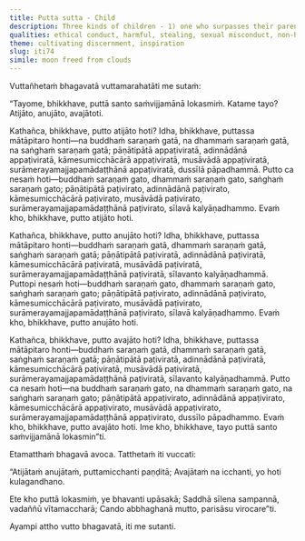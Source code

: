 ```yaml
---
title: Putta sutta - Child
description: Three kinds of children - 1) one who surpasses their parents, 2) one who follows in their footsteps, and 3) one who falls below them.
qualities: ethical conduct, harmful, stealing, sexual misconduct, non-harm, wholesome, wrong speech, vanity, negligence
theme: cultivating discernment, inspiration
slug: iti74
simile: moon freed from clouds
---
```


Vuttañhetaṁ bhagavatā vuttamarahatāti me sutaṁ:

“Tayome, bhikkhave, puttā santo saṁvijjamānā lokasmiṁ. Katame tayo? Atijāto, anujāto, avajātoti.

Kathañca, bhikkhave, putto atijāto hoti? Idha, bhikkhave, puttassa mātāpitaro honti—na buddhaṁ saraṇaṁ gatā, na dhammaṁ saraṇaṁ gatā, na saṅghaṁ saraṇaṁ gatā; pāṇātipātā appaṭiviratā, adinnādānā appaṭiviratā, kāmesumicchācārā appaṭiviratā, musāvādā appaṭiviratā, surāmerayamajjapamādaṭṭhānā appaṭiviratā, dussīlā pāpadhammā. Putto ca nesaṁ hoti—buddhaṁ saraṇaṁ gato, dhammaṁ saraṇaṁ gato, saṅghaṁ saraṇaṁ gato; pāṇātipātā paṭivirato, adinnādānā paṭivirato, kāmesumicchācārā paṭivirato, musāvādā paṭivirato, surāmerayamajjapamādaṭṭhānā paṭivirato, sīlavā kalyāṇadhammo. Evaṁ kho, bhikkhave, putto atijāto hoti.

Kathañca, bhikkhave, putto anujāto hoti? Idha, bhikkhave, puttassa mātāpitaro honti—buddhaṁ saraṇaṁ gatā, dhammaṁ saraṇaṁ gatā, saṅghaṁ saraṇaṁ gatā; pāṇātipātā paṭiviratā, adinnādānā paṭiviratā, kāmesumicchācārā paṭiviratā, musāvādā paṭiviratā, surāmerayamajjapamādaṭṭhānā paṭiviratā, sīlavanto kalyāṇadhammā. Puttopi nesaṁ hoti—buddhaṁ saraṇaṁ gato, dhammaṁ saraṇaṁ gato, saṅghaṁ saraṇaṁ gato; pāṇātipātā paṭivirato, adinnādānā paṭivirato, kāmesumicchācārā paṭivirato, musāvādā paṭivirato, surāmerayamajjapamādaṭṭhānā paṭivirato, sīlavā kalyāṇadhammo. Evaṁ kho, bhikkhave, putto anujāto hoti.

Kathañca, bhikkhave, putto avajāto hoti? Idha, bhikkhave, puttassa mātāpitaro honti—buddhaṁ saraṇaṁ gatā, dhammaṁ saraṇaṁ gatā, saṅghaṁ saraṇaṁ gatā; pāṇātipātā paṭiviratā, adinnādānā paṭiviratā, kāmesumicchācārā paṭiviratā, musāvādā paṭiviratā, surāmerayamajjapamādaṭṭhānā paṭiviratā, sīlavanto kalyāṇadhammā. Putto ca nesaṁ hoti—na buddhaṁ saraṇaṁ gato, na dhammaṁ saraṇaṁ gato, na saṅghaṁ saraṇaṁ gato; pāṇātipātā appaṭivirato, adinnādānā appaṭivirato, kāmesumicchācārā appaṭivirato, musāvādā appaṭivirato, surāmerayamajjapamādaṭṭhānā appaṭivirato, dussīlo pāpadhammo. Evaṁ kho, bhikkhave, putto avajāto hoti. Ime kho, bhikkhave, tayo puttā santo saṁvijjamānā lokasmin”ti.

Etamatthaṁ bhagavā avoca. Tatthetaṁ iti vuccati:

“Atijātaṁ anujātaṁ,
puttamicchanti paṇḍitā;
Avajātaṁ na icchanti,
yo hoti kulagandhano.

Ete kho puttā lokasmiṁ,
ye bhavanti upāsakā;
Saddhā sīlena sampannā,
vadaññū vītamaccharā;
Cando abbhaghanā mutto,
parisāsu virocare”ti.

Ayampi attho vutto bhagavatā, iti me sutanti.
